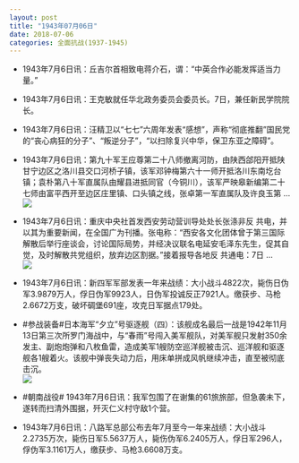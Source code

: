 ```yaml
---
layout: post
title: "1943年07月06日"
date: 2018-07-06
categories: 全面抗战(1937-1945)
---
```


<meta name="referrer" content="no-referrer" />

- 1943年7月6日讯：丘吉尔首相致电蒋介石，谓：“中英合作必能发挥适当力量。” 

- 1943年7月6日讯：王克敏就任华北政务委员会委员长。7日，兼任新民学院院长。 

- 1943年7月6日讯：汪精卫以“七七”六周年发表“感想”，声称“彻底推翻”国民党的“丧心病狂的分子”、“叛逆分子”，“以扫除复兴中华，保卫东亚之障碍”。 

- 1943年7月6日讯：第九十军王应尊第二十八师撤离河防，由陕西郃阳开抵陕甘宁边区之洛川县交口河桥子镇，该军邓钟梅第六十一师开抵洛川东南圪台镇；袁朴第八十军直属队由耀县进抵同官（今铜川），该军严映皋新编第二十七师由富平西开至边区庄里镇、口头镇之线，张卓第一军直属队及许良玉第 ... <br/><img src="https://wx2.sinaimg.cn/large/aca367d8ly1ft0apwqc0sj20c80bxdfy.jpg" />

- 1943年7月6日讯：重庆中央社首发西安劳动营训导处处长张涤非反 共电，并以其为重要新闻，在全国广为刊播。张电称：“西安各文化团体曾于第三国际解散后举行座谈会，讨论国际局势，并经决议联名电延安毛泽东先生，促其自觉，及时解散共党组织，放弃边区割据。”接着报导各地反 共通电：7日 ... <br/><img src="https://wx4.sinaimg.cn/large/aca367d8ly1ft00bc16zgj20c80cw74h.jpg" />

- 1943年7月6日讯：新四军军部发表一年来战绩：大小战斗4822次，毙伤日伪军3.9879万人，俘日伪军9923人，日伪军投诚反正7921人。缴获步、马枪2.6672万支，破坏碉堡691座，攻克日军据点179处。 

- #参战装备#日本海军“夕立”号驱逐舰（四）：该舰成名最后一战是1942年11月13日第三次所罗门海战中，与“春雨”号闯入美军舰队，对美军舰只发射350余发主、副炮炮弹和八枚鱼雷，造成美军1艘防空巡洋舰被击沉、巡洋舰和驱逐舰各1艘着火。该舰中弹丧失动力后，用床单拼成风帆继续冲击，直至被彻底击沉。 <br/><img src="https://wx4.sinaimg.cn/large/aca367d8ly1fszwui9kc0j20m70b1t9v.jpg" />

- #朝南战役# 1943年7月6日讯：我军包围了在谢集的61旅旅部，但急袭未下，遂转而扫清外围据，歼灭仁义村守敌1个营。 

- 1943年7月6日讯：八路军总部公布去年7月至今一年来战绩：大小战斗2.2735万次，毙伤日军5.5637万人，毙伤伪军6.2405万人，俘日军296人，俘伪军3.1161万人，缴获步、马枪3.6608万支。 

